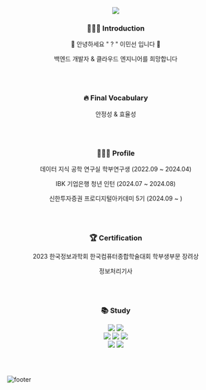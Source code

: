 <div align="center"><img src="https://capsule-render.vercel.app/api?type=waving&color=#0100FF&height=150&section=header" /></div>

<div align="center">
<h3 align="center">🧑🏻‍💻 Introduction</h3>
<p align="center">🐣 안녕하세요 " ? " 이민선 입니다 🌱</p>
<p align="center"> 백엔드 개발자 & 클라우드 엔지니어를 희망합니다</p>
</div>

<br><br>
<h3 align="center"> 🔥 Final Vocabulary</h3>
<p align="center"> 안정성 & 효율성 </p>

<br><br>
<h3 align="center">🧑🏻‍💻 Profile</h3>
<p align="center">데이터 지식 공학 연구실 학부연구생 (2022.09 ~ 2024.04) </p>
<p align="center">IBK 기업은행 청년 인턴 (2024.07 ~ 2024.08) </p>
<p align="center">신한투자증권 프로디지털아카데미 5기 (2024.09 ~ ) </p>

<br><br>
<h3 align="center"> 🏆 Certification</h3>
<p align="center">2023 한국정보과학회 한국컴퓨터종합학술대회 학부생부문 장려상</p>
<p align="center">정보처리기사</p>

<br><br>
<h3 align="center">📚 Study</h3>
<p align="center">  

<img src= "https://img.shields.io/badge/Linux-FCC624?style=for-the-badge&logo=linux&logoColor=black"/>
<img src = "https://img.shields.io/badge/Ubuntu-E95420?style=for-the-badge&logo=ubuntu&logoColor=white"/>


<br>
<img src = "https://img.shields.io/badge/Apache%20Hadoop-66CCFF?style=for-the-badge&logo=apachehadoop&logoColor=black"/>
<img src = "https://img.shields.io/badge/Apache%20Kafka-000?style=for-the-badge&logo=apachekafka"/>
<img src = "https://img.shields.io/badge/Apache%20Spark-FDEE21?style=for-the-badge&logo=apachespark&logoColor=black"/>

<br>
<img src = "https://img.shields.io/badge/docker-%230db7ed.svg?style=for-the-badge&logo=docker&logoColor=white"/>
<img src = "https://img.shields.io/badge/kubernetes-%23326ce5.svg?style=for-the-badge&logo=kubernetes&logoColor=white"/>

</p>

<br><br>

![footer](https://capsule-render.vercel.app/api?section=footer&type=waving&color=#0100FF)

<!--
함께 일하고 싶은 사람
효율성 중시 하는 성격 -> 이런 점이 백엔드와 인프라 설계 쪽 하고 싶다는 생각을 하게 만듬
우연한 계기로 연구실에 들어가게 되었고 ... 연구실에서 배운 점들 아는 것과 모르는 것 그 모르는 것을 그때 그때 찾아가는 능력
로그를 보는 능력, 리눅스랑 친한 편이다
프로젝트할때 팀에 민폐가 되지 않으려고 공부 중에 있다. 습득력 빠르다
파이널 보카 
안정성 -> 안정적인 삶을 살기 위해서 노력하고 있다 요즘 안정적인 삶 살기 힘들잖아요 ㅋㅋ 서울에 집이 막 10억 20억이니까 그런 것들을 하기 위해서 노력 중에 잇음
Here are some ideas to get you started:

- 🔭 I’m currently working on ...
- 🌱 I’m currently learning ...
- 👯 I’m looking to collaborate on ...
- 🤔 I’m looking for help with ...
- 💬 Ask me about ...
- 📫 How to reach me: ...
- 😄 Pronouns: ...
- ⚡ Fun fact: ...
-->